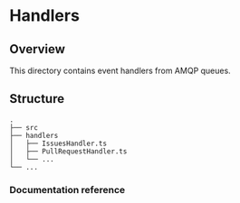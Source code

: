 # Handlers

## Overview

This directory contains event handlers from AMQP queues.

## Structure

```
.
├── src
├── handlers
│   ├── IssuesHandler.ts
│   ├── PullRequestHandler.ts
│   └── ...
└── ...
```

### Documentation reference
